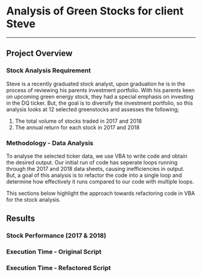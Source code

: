 # Analysis of Green Stocks for client Steve
---

## Project Overview

### Stock Analysis Requirement

Steve is a recently graduated stock analyst, upon graduation he is in the process of reviewing his parents investment portfolio. With his parents keen on upcoming green energy stock, they had a special emphasis on investing in the DQ ticker. But, the goal is to diversify the investment portfolio, so this analysis looks at 12 selected greenstocks and assesses the following;

1. The total volume of stocks traded in 2017 and 2018
2. The annual return for each stock in 2017 and 2018

### Methodology - Data Analysis

To analyse the selected ticker data, we use VBA to write code and obtain the desired output. Our initial run of code has seperate loops running through the 2017 and 2018 data sheets, causing inefficiencies in output. But, a goal of this analysis is to refactor the code into a single loop and determine how effectively it runs compared to our code with multiple loops.

This sections below highlight the approach towards refactoring code in VBA for the stock analysis.

## Results

### Stock Performance (2017 & 2018)

### Execution Time - Original Script

### Execution Time - Refactored Script
